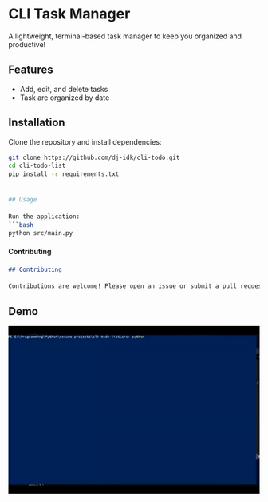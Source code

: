 # CLI Task Manager

A lightweight, terminal-based task manager to keep you organized and productive!

## Features

- Add, edit, and delete tasks
- Task are organized by date

## Installation

Clone the repository and install dependencies:

````bash
git clone https://github.com/dj-idk/cli-todo.git
cd cli-todo-list
pip install -r requirements.txt


## Usage

Run the application:
```bash
python src/main.py
````

#### Contributing

```markdown
## Contributing

Contributions are welcome! Please open an issue or submit a pull request for bug fixes or features.
```

## Demo

![Task Manager Demo](assets/demo.gif)
